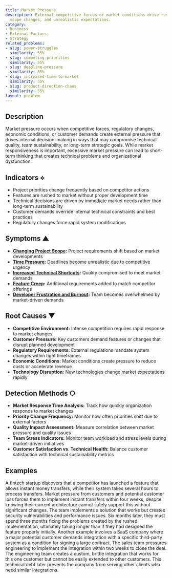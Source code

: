 ```yaml
---
title: Market Pressure
description: External competitive forces or market conditions drive rushed decisions,
  scope changes, and unrealistic expectations.
category:
- Business
- External Factors
- Strategy
related_problems:
- slug: power-struggles
  similarity: 55%
- slug: competing-priorities
  similarity: 55%
- slug: deadline-pressure
  similarity: 55%
- slug: increased-time-to-market
  similarity: 55%
- slug: product-direction-chaos
  similarity: 55%
layout: problem
---
```


## Description

Market pressure occurs when competitive forces, regulatory changes, economic conditions, or customer demands create external pressure that drives internal decision-making in ways that may compromise technical quality, team sustainability, or long-term strategic goals. While market responsiveness is important, excessive market pressure can lead to short-term thinking that creates technical problems and organizational dysfunction.

## Indicators ⟡

- Project priorities change frequently based on competitor actions
- Features are rushed to market without proper development time
- Technical decisions are driven by immediate market needs rather than long-term sustainability
- Customer demands override internal technical constraints and best practices
- Regulatory changes force rapid system modifications

## Symptoms ▲

- **[Changing Project Scope](changing-project-scope.md):** Project requirements shift based on market developments
- **[Time Pressure](time-pressure.md):** Deadlines become unrealistic due to competitive urgency
- **[Increased Technical Shortcuts](increased-technical-shortcuts.md):** Quality compromised to meet market demands
- **[Feature Creep](feature-creep.md):** Additional requirements added to match competitor offerings
- **[Developer Frustration and Burnout](developer-frustration-and-burnout.md):** Team becomes overwhelmed by market-driven demands

## Root Causes ▼

- **Competitive Environment:** Intense competition requires rapid response to market changes
- **Customer Pressure:** Key customers demand features or changes that disrupt planned development
- **Regulatory Requirements:** External regulations mandate system changes within tight timeframes
- **Economic Conditions:** Market conditions create pressure to reduce costs or accelerate revenue
- **Technology Disruption:** New technologies change market expectations rapidly

## Detection Methods ○

- **Market Response Time Analysis:** Track how quickly organization responds to market changes
- **Priority Change Frequency:** Monitor how often priorities shift due to external factors
- **Quality Impact Assessment:** Measure correlation between market pressure and quality issues
- **Team Stress Indicators:** Monitor team workload and stress levels during market-driven initiatives
- **Customer Satisfaction vs. Technical Health:** Balance customer satisfaction with technical sustainability metrics

## Examples

A fintech startup discovers that a competitor has launched a feature that allows instant money transfers, while their system takes several hours to process transfers. Market pressure from customers and potential customer loss forces them to implement instant transfers within four weeks, despite knowing their current architecture cannot safely support this without significant changes. The team implements a solution that works but creates security vulnerabilities and performance issues. Six months later, they must spend three months fixing the problems created by the rushed implementation, ultimately taking longer than if they had designed the feature properly initially. Another example involves a SaaS company where a major potential customer demands integration with a specific third-party system as a condition for signing a large contract. The sales team pressures engineering to implement the integration within two weeks to close the deal. The engineering team creates a custom, brittle integration that works for this one customer but cannot be easily extended to other customers. This technical debt later prevents the company from serving other clients who need similar integrations.